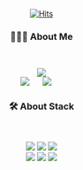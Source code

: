  <div align=center>
  
[![Hits](https://hits.seeyoufarm.com/api/count/incr/badge.svg?url=https%3A%2F%2Fgithub.com%2Fgoawmfhfl&count_bg=%231C658C&title_bg=%23D8D2CB&icon=&icon_color=%23E7E7E7&title=hits&edge_flat=false)](https://hits.seeyoufarm.com)
</div>

<h3 align="center"> 🧑🏻‍💻 About Me </h3><br>

<p align="center">
    <a href="https://www.notion.so/herman94/ce25b7b20b0941b580f7b0e54b50d58c"><img src="https://img.shields.io/badge/Notion-Portfolio-9cf?style=for-the-badge&logo=notion&logoColor=9cf"/></a><br>
    <a href="https://blog.naver.com/goawmfhfl1"><img src="https://img.shields.io/badge/Naver-Tech Blog-EEEEEE?style=for-the-badge&logo=Blogger&logoColor=white"/></a>&nbsp; &nbsp; &nbsp;
	<a href="https://github.com/goawmfhfl/My-wiki"><img src="https://img.shields.io/badge/Git Wiki-TIL-EEEEEE?style=for-the-badge&logo=Github&logoColor=white"/></a>&nbsp; &nbsp; &nbsp;

</p>
<h3 align="center"> 🛠 About Stack </h3><br>

<p align="center">
	
<img src="https://img.shields.io/badge/HTML5-E34F26?style=for-the-badge&logo=HTML5&logoColor=white">
<img src="https://img.shields.io/badge/CSS3-1572B6?style=for-the-badge&logo=CSS3&logoColor=white">
<img src="https://img.shields.io/badge/JavaScript-F7DF1E?style=for-the-badge&logo=JavaScript&logoColor=white">
<br/>
<img src="https://img.shields.io/badge/React-61DAFB?style=for-the-badge&logo=React&logoColor=white">
<img src="https://img.shields.io/badge/Redux-764ABC?style=for-the-badge&logo=React&logoColor=white">
<img src="https://img.shields.io/badge/styledcomponents-DB7093?style=for-the-badge&logo=styled-components&logoColor=white">
</p>
